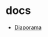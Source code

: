 # docs

- [Diaporama](https://iese5-iot-2425-ftd-gnss.github.io/iese5-iot-2425-FTD-GNSS/slides/01-introduction/index.html)
  
